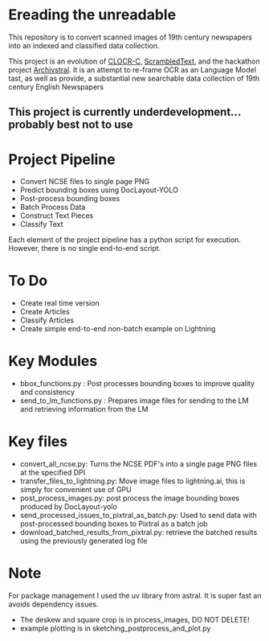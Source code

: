 # Ereading the unreadable
This repository is to convert scanned images of 19th century newspapers into an indexed and classified data collection.

This project is an evolution of [CLOCR-C](https://github.com/JonnoB/clocrc), [ScrambledText](https://github.com/JonnoB/scrambledtext_analysis), and the hackathon project [Archivstral](https://github.com/JonnoB/archivestal). It is an attempt to re-frame OCR as an Language Model tast, as well as provide, a substantial new searchable data collection of 19th century English Newspapers

## This project is currently underdevelopment... probably best not to use


# Project Pipeline

- Convert NCSE files to single page PNG
- Predict bounding boxes using DocLayout-YOLO
- Post-process bounding boxes
- Batch Process Data
- Construct Text Pieces
- Classify Text

Each element of the project pipeline has a python script for execution. However, there is no single end-to-end script. 

# To Do
- Create real time version
- Create Articles
- Classify Articles
- Create simple end-to-end non-batch example on Lightning

# Key Modules

- bbox_functions.py : Post processes bounding boxes to improve quality and consistency
- send_to_lm_functions.py : Prepares image files for sending to the LM and retrieving information from the LM

# Key files

- convert_all_ncse.py: Turns the NCSE PDF's into a single page PNG files at the specified DPI
- transfer_files_to_lightning.py: Move image files to lightning.ai, this is simply for convenient use of GPU
- post_process_images.py: post process the image bounding boxes produced by DocLayout-yolo
- send_processed_issues_to_pixtral_as_batch.py: Used to send data with post-processed bounding boxes to Pixtral as a batch job
- download_batched_results_from_pixtral.py: retrieve the batched results using the previously generated log file

# Note
For package management I used the uv library from astral. It is super fast an avoids dependency issues.

- The deskew and square crop is in process_images, DO NOT DELETE!
- example plotting is in sketching_postprocess_and_plot.py
